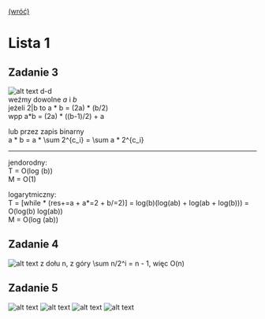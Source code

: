 [(wróć)](../)

# Lista 1
## Zadanie 3
![alt text](image.png)
d-d  
weźmy dowolne _a_ i _b_  
jeżeli 2|b to a * b = (2a) * (b/2)  
wpp a*b = (2a) * ((b-1)/2) + a  

lub przez zapis binarny  
a * b = a * \sum 2^{c_i} = \sum a * 2^{c_i}  

___
jendorodny:  
T = O(log (b))   
M = O(1)    

logarytmiczny:   
T = [while *  (res+=a + a*=2 + b/=2)] = log(b)(log(ab) + log(ab + log(b))) = O(log(b) log(ab))  
M = O(log (ab))  


## Zadanie 4
![alt text](image-1.png)
z dołu n, z góry \sum n/2^i = n - 1, więc O(n)


## Zadanie 5
![alt text](image-2.png)
![alt text](image-3.png)
![alt text](image-4.png)
![alt text](image-5.png)



